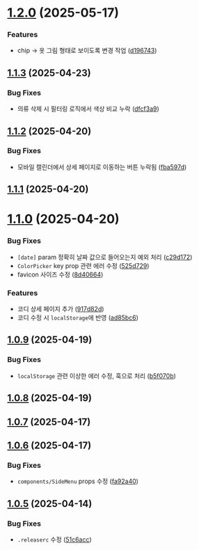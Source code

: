 # [1.2.0](https://github.com/jayur830/today-webapp-nextjs/compare/release-1.1.3...release-1.2.0) (2025-05-17)


### Features

* chip → 옷 그림 형태로 보이도록 변경 작업 ([d196743](https://github.com/jayur830/today-webapp-nextjs/commit/d196743c70cdc79e3dcd78b9028d55d82358b1a6))

## [1.1.3](https://github.com/jayur830/today-webapp-nextjs/compare/release-1.1.2...release-1.1.3) (2025-04-23)


### Bug Fixes

* 의류 삭제 시 필터링 로직에서 색상 비교 누락 ([dfcf3a9](https://github.com/jayur830/today-webapp-nextjs/commit/dfcf3a969f7facf35f4ba706491876b12f80e169))

## [1.1.2](https://github.com/jayur830/today-webapp-nextjs/compare/release-1.1.1...release-1.1.2) (2025-04-20)


### Bug Fixes

* 모바일 캘린더에서 상세 페이지로 이동하는 버튼 누락됨 ([fba597d](https://github.com/jayur830/today-webapp-nextjs/commit/fba597d83b8306d3782620fbf20d4872b8b3441e))

## [1.1.1](https://github.com/jayur830/today-webapp-nextjs/compare/release-1.1.0...release-1.1.1) (2025-04-20)

# [1.1.0](https://github.com/jayur830/today-webapp-nextjs/compare/release-1.0.9...release-1.1.0) (2025-04-20)


### Bug Fixes

* `[date]` param 정확히 날짜 값으로 들어오는지 예외 처리 ([c29d172](https://github.com/jayur830/today-webapp-nextjs/commit/c29d172d9b1ad2ec5ee74a497d132b4bbaa00b9b))
* `ColorPicker` key prop 관련 에러 수정 ([525d729](https://github.com/jayur830/today-webapp-nextjs/commit/525d729dcfcf0114d43dd2d20fd6921870d1ff09))
* favicon 사이즈 수정 ([8d40664](https://github.com/jayur830/today-webapp-nextjs/commit/8d40664638177927b96516fee9c2f693904a4bb9))


### Features

* 코디 상세 페이지 추가 ([917d82d](https://github.com/jayur830/today-webapp-nextjs/commit/917d82d86a828def5fb9c494d33f7b5feef5c6b2))
* 코디 수정 시 `localStorage`에 반영 ([ad85bc6](https://github.com/jayur830/today-webapp-nextjs/commit/ad85bc66793fe83f3d2d97b1603b3e8af0df22ea))

## [1.0.9](https://github.com/jayur830/today-webapp-nextjs/compare/release-1.0.8...release-1.0.9) (2025-04-19)


### Bug Fixes

* `localStorage` 관련 이상한 에러 수정, 훅으로 처리 ([b5f070b](https://github.com/jayur830/today-webapp-nextjs/commit/b5f070b0308019d53a59bc63ec8ba57b39665502))

## [1.0.8](https://github.com/jayur830/today-webapp-nextjs/compare/release-1.0.7...release-1.0.8) (2025-04-19)

## [1.0.7](https://github.com/jayur830/today-webapp-nextjs/compare/release-1.0.6...release-1.0.7) (2025-04-17)

## [1.0.6](https://github.com/jayur830/today-webapp-nextjs/compare/release-1.0.5...release-1.0.6) (2025-04-17)


### Bug Fixes

* `components/SideMenu` props 수정 ([fa92a40](https://github.com/jayur830/today-webapp-nextjs/commit/fa92a40e2f6e1e4cdbaa1b3943785e7189b6bff8))

## [1.0.5](https://github.com/jayur830/today-webapp-nextjs/compare/release-1.0.4...release-1.0.5) (2025-04-14)


### Bug Fixes

* `.releaserc` 수정 ([51c6acc](https://github.com/jayur830/today-webapp-nextjs/commit/51c6acce54a1f5d21734d05672b040bcb3addb15))

